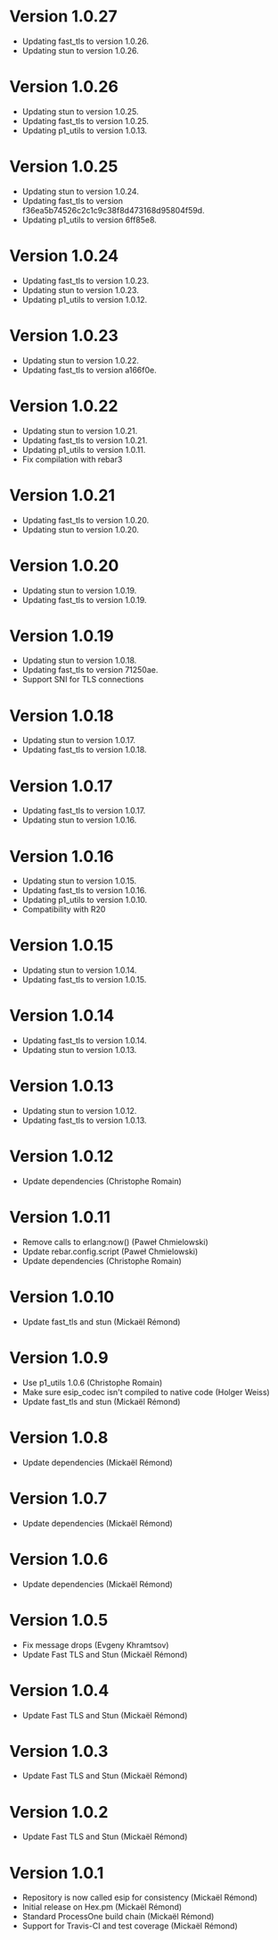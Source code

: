 # Version 1.0.27

* Updating fast_tls to version 1.0.26.
* Updating stun to version 1.0.26.

# Version 1.0.26

* Updating stun to version 1.0.25.
* Updating fast_tls to version 1.0.25.
* Updating p1_utils to version 1.0.13.

# Version 1.0.25

* Updating stun to version 1.0.24.
* Updating fast_tls to version f36ea5b74526c2c1c9c38f8d473168d95804f59d.
* Updating p1_utils to version 6ff85e8.

# Version 1.0.24

* Updating fast_tls to version 1.0.23.
* Updating stun to version 1.0.23.
* Updating p1_utils to version 1.0.12.

# Version 1.0.23

* Updating stun to version 1.0.22.
* Updating fast_tls to version a166f0e.

# Version 1.0.22

* Updating stun to version 1.0.21.
* Updating fast_tls to version 1.0.21.
* Updating p1_utils to version 1.0.11.
* Fix compilation with rebar3

# Version 1.0.21

* Updating fast_tls to version 1.0.20.
* Updating stun to version 1.0.20.

# Version 1.0.20

* Updating stun to version 1.0.19.
* Updating fast_tls to version 1.0.19.

# Version 1.0.19

* Updating stun to version 1.0.18.
* Updating fast_tls to version 71250ae.
* Support SNI for TLS connections 

# Version 1.0.18

* Updating stun to version 1.0.17.
* Updating fast_tls to version 1.0.18.

# Version 1.0.17

* Updating fast_tls to version 1.0.17.
* Updating stun to version 1.0.16.

# Version 1.0.16

* Updating stun to version 1.0.15.
* Updating fast_tls to version 1.0.16.
* Updating p1_utils to version 1.0.10.
* Compatibility with R20

# Version 1.0.15

* Updating stun to version 1.0.14.
* Updating fast_tls to version 1.0.15.

# Version 1.0.14

* Updating fast_tls to version 1.0.14.
* Updating stun to version 1.0.13.

# Version 1.0.13

* Updating stun to version 1.0.12.
* Updating fast_tls to version 1.0.13.

# Version 1.0.12

* Update dependencies (Christophe Romain)

# Version 1.0.11

* Remove calls to erlang:now() (Paweł Chmielowski)
* Update rebar.config.script (Paweł Chmielowski)
* Update dependencies (Christophe Romain)

# Version 1.0.10

* Update fast_tls and stun (Mickaël Rémond)

# Version 1.0.9

* Use p1_utils 1.0.6 (Christophe Romain)
* Make sure esip_codec isn't compiled to native code (Holger Weiss)
* Update fast_tls and stun (Mickaël Rémond)

# Version 1.0.8

* Update dependencies (Mickaël Rémond)

# Version 1.0.7

* Update dependencies (Mickaël Rémond)

# Version 1.0.6

* Update dependencies (Mickaël Rémond)

# Version 1.0.5

* Fix message drops (Evgeny Khramtsov)
* Update Fast TLS and Stun (Mickaël Rémond)

# Version 1.0.4

* Update Fast TLS and Stun (Mickaël Rémond)

# Version 1.0.3

* Update Fast TLS and Stun (Mickaël Rémond)

# Version 1.0.2

* Update Fast TLS and Stun (Mickaël Rémond)

# Version 1.0.1

* Repository is now called esip for consistency (Mickaël Rémond)
* Initial release on Hex.pm (Mickaël Rémond)
* Standard ProcessOne build chain (Mickaël Rémond)
* Support for Travis-CI and test coverage (Mickaël Rémond)
